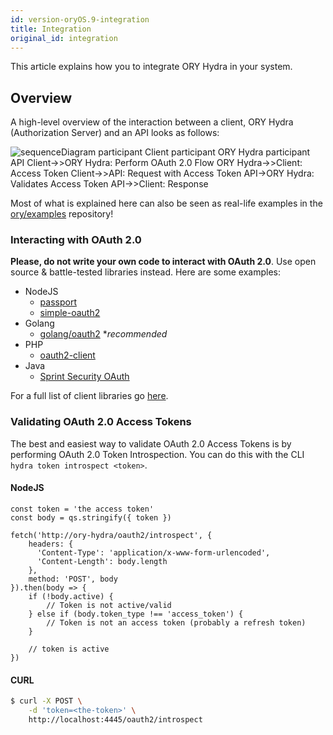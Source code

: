 ```yaml
---
id: version-oryOS.9-integration
title: Integration
original_id: integration
---
```


This article explains how you to integrate ORY Hydra in your system.

<!-- toc -->

## Overview

A high-level overview of the interaction between a client, ORY Hydra (Authorization Server) and an API looks as follows:

![`sequenceDiagram
  participant Client
  participant ORY Hydra
  participant API
  Client->>ORY Hydra: Perform OAuth 2.0 Flow
  ORY Hydra->>Client: Access Token
  Client->>API: Request with Access Token
  API->ORY Hydra: Validates Access Token
  API->>Client: Response`](../../images/docs/hydra/basic-oauth2-system.png)

Most of what is explained here can also be seen as real-life examples in the [ory/examples](https://github.com/ory/examples)
repository!

### Interacting with OAuth 2.0

**Please, do not write your own code to interact with OAuth 2.0**. Use open source & battle-tested libraries instead. Here are some
examples:

* NodeJS
  * [passport](http://www.passportjs.org/)
  * [simple-oauth2](https://github.com/lelylan/simple-oauth2)
* Golang
  * [golang/oauth2](https://github.com/golang/oauth2) **recommended*
* PHP
  * [oauth2-client](https://github.com/thephpleague/oauth2-client)
* Java
  * [Sprint Security OAuth](https://spring.io/projects/spring-security-oauth)

For a full list of client libraries go [here](https://oauth.net/code/).

### Validating OAuth 2.0 Access Tokens

The best and easiest way to validate OAuth 2.0 Access Tokens is by performing OAuth 2.0 Token Introspection. You can
do this with the CLI `hydra token introspect <token>`.

#### NodeJS

```
const token = 'the access token'
const body = qs.stringify({ token })

fetch('http://ory-hydra/oauth2/introspect', {
    headers: {
      'Content-Type': 'application/x-www-form-urlencoded',
      'Content-Length': body.length
    },
    method: 'POST', body
}).then(body => {
    if (!body.active) {
        // Token is not active/valid
    } else if (body.token_type !== 'access_token') {
        // Token is not an access token (probably a refresh token)
    }

    // token is active
})
```

#### CURL

```bash
$ curl -X POST \
    -d 'token=<the-token>' \
    http://localhost:4445/oauth2/introspect
```
